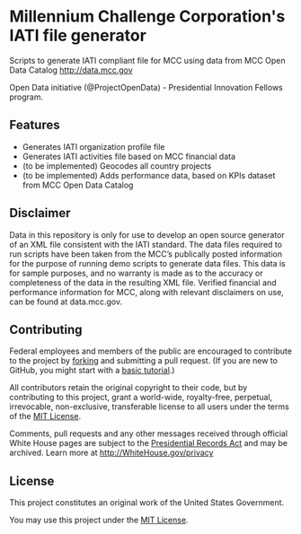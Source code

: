 Millennium Challenge Corporation's IATI file generator
======================================================

Scripts to generate IATI compliant file for MCC using data from MCC Open Data Catalog http://data.mcc.gov

Open Data initiative (@ProjectOpenData) - Presidential Innovation Fellows program.


Features
--------

* Generates IATI organization profile file
* Generates IATI activities file based on MCC financial data
* (to be implemented) Geocodes all country projects
* (to be implemented) Adds performance data, based on KPIs dataset from MCC Open Data Catalog

Disclaimer
----------

Data in this repository is only for use to develop an open source generator of an XML file consistent with the IATI standard. The data files required to run scripts have been taken from the MCC’s publically posted information for the purpose of running demo scripts to generate data files.  This data is for sample purposes, and no warranty is made as to the accuracy or completeness of the data in the resulting XML file.
Verified financial and performance information for MCC, along with relevant disclaimers on use, can be found at data.mcc.gov.

Contributing
------------

Federal employees and members of the public are encouraged to contribute to the project by [forking](https://help.github.com/articles/fork-a-repo) and submitting a pull request. (If you are new to GitHub, you might start with a [basic tutorial](https://help.github.com/articles/set-up-git).)

All contributors retain the original copyright to their code, but by contributing to this project, grant a world-wide, royalty-free, perpetual, irrevocable, non-exclusive, transferable license to all users under the terms of the [MIT License](http://opensource.org/licenses/mit-license.php).

Comments, pull requests and any other messages received through official White House pages are subject to the [Presidential Records Act](http://www.archives.gov/about/laws/presidential-records.html) and may be archived. Learn more at http://WhiteHouse.gov/privacy

## License

This project constitutes an original work of the United States Government.

You may use this project under the [MIT License](http://opensource.org/licenses/mit-license.php).